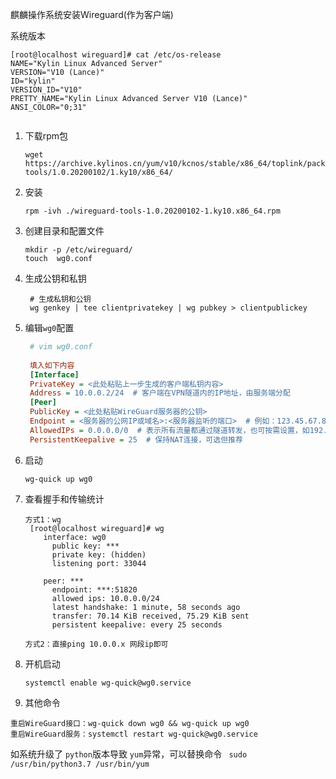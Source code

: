 麒麟操作系统安装Wireguard(作为客户端)



系统版本

```
[root@localhost wireguard]# cat /etc/os-release
NAME="Kylin Linux Advanced Server"
VERSION="V10 (Lance)"
ID="kylin"
VERSION_ID="V10"
PRETTY_NAME="Kylin Linux Advanced Server V10 (Lance)"
ANSI_COLOR="0;31"


```

1. 下载rpm包

   ```
   wget  https://archive.kylinos.cn/yum/v10/kcnos/stable/x86_64/toplink/packages/wireguard-tools/1.0.20200102/1.ky10/x86_64/
   ```

   

2. 安装

   ```
   rpm -ivh ./wireguard-tools-1.0.20200102-1.ky10.x86_64.rpm
   ```

   

3. 创建目录和配置文件

   ```
   mkdir -p /etc/wireguard/
   touch  wg0.conf
   ```

   

4. 生成公钥和私钥

   ```
   	# 生成私钥和公钥
   	wg genkey | tee clientprivatekey | wg pubkey > clientpublickey
   ```

   

5. 编辑`wg0`配置

   ```ini
   	# vim wg0.conf
   	
   	填入如下内容
   	[Interface]
   	PrivateKey = <此处粘贴上一步生成的客户端私钥内容>
   	Address = 10.0.0.2/24  # 客户端在VPN隧道内的IP地址，由服务端分配
   	[Peer]
   	PublicKey = <此处粘贴WireGuard服务器的公钥>
   	Endpoint = <服务器的公网IP或域名>:<服务器监听的端口>  # 例如：123.45.67.89:51820
   	AllowedIPs = 0.0.0.0/0  # 表示所有流量都通过隧道转发，也可按需设置，如192.168.1.0/24
   	PersistentKeepalive = 25  # 保持NAT连接，可选但推荐
   ```

   

6. 启动

   ```
   wg-quick up wg0
   ```

   

7. 查看握手和传输统计

   ```
   方式1：wg
   	[root@localhost wireguard]# wg
       interface: wg0
         public key: ***
         private key: (hidden)
         listening port: 33044
   
       peer: ***
         endpoint: ***:51820
         allowed ips: 10.0.0.0/24
         latest handshake: 1 minute, 58 seconds ago
         transfer: 70.14 KiB received, 75.29 KiB sent
         persistent keepalive: every 25 seconds
   
   方式2：直接ping 10.0.0.x 网段ip即可
   ```

   

8. 开机启动

   ```
   systemctl enable wg-quick@wg0.service
   ```

   

9.  其他命令

   ```
   重启WireGuard接口：wg-quick down wg0 && wg-quick up wg0
   重启WireGuard服务：systemctl restart wg-quick@wg0.service
   ```



如系统升级了 `python`版本导致 `yum`异常，可以替换命令 ` sudo  /usr/bin/python3.7 /usr/bin/yum`

